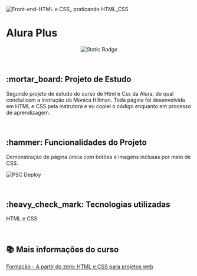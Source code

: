 <img align="center">![Front-end-HTML e CSS_ praticando HTML_CSS](https://github.com/user-attachments/assets/67f49354-fbcf-4f66-9fdd-0809a7713278)

<h1>Alura Plus</h1>
<p align="center">
<img alt="Static Badge" src="https://img.shields.io/badge/STATUS-COMPLETO-green"/>
</p>
<br>
<h2>:mortar_board: Projeto de Estudo</h2>
<p>Segundo projeto de estudo do curso de Html e Css da Alura, do qual concluí com a instrução da Monica Hillman. Toda página foi desenvolvida em HTML e CSS pela instrutora e eu copiei o código enquanto em processo de aprendizagem.</p>
<br>
<h2>:hammer: Funcionalidades do Projeto</h2>
<p>Demonstração de página única com botões e imagens inclusas por meio de CSS.</p>

![PSC Deploy](https://github.com/user-attachments/assets/f7247480-9535-4cf1-8577-61e735a85fb1)

<br>
<h2>:heavy_check_mark: Tecnologias utilizadas</h2>
<p>HTML e CSS</p>
<br>
<h2>📚 Mais informações do curso</h2>

[Formação - A partir do zero: HTML e CSS para projetos web](https://cursos.alura.com.br/course/html-css-praticando-html-css)
